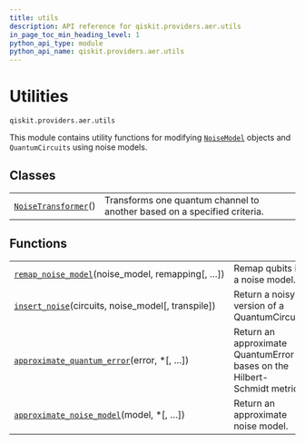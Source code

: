 ```yaml
---
title: utils
description: API reference for qiskit.providers.aer.utils
in_page_toc_min_heading_level: 1
python_api_type: module
python_api_name: qiskit.providers.aer.utils
---
```


<span id="module-qiskit.providers.aer.utils" />

<span id="aer-utils" />

# Utilities

<span id="module-qiskit.providers.aer.utils" />

`qiskit.providers.aer.utils`

This module contains utility functions for modifying [`NoiseModel`](qiskit.providers.aer.noise.NoiseModel#qiskit.providers.aer.noise.NoiseModel "qiskit.providers.aer.noise.NoiseModel") objects and `QuantumCircuits` using noise models.

## Classes

|                                                                                                                                                               |                                                                          |
| ------------------------------------------------------------------------------------------------------------------------------------------------------------- | ------------------------------------------------------------------------ |
| [`NoiseTransformer`](qiskit.providers.aer.utils.NoiseTransformer#qiskit.providers.aer.utils.NoiseTransformer "qiskit.providers.aer.utils.NoiseTransformer")() | Transforms one quantum channel to another based on a specified criteria. |

## Functions

|                                                                                                                                                                                                                  |                                                                         |
| ---------------------------------------------------------------------------------------------------------------------------------------------------------------------------------------------------------------- | ----------------------------------------------------------------------- |
| [`remap_noise_model`](qiskit.providers.aer.utils.remap_noise_model#qiskit.providers.aer.utils.remap_noise_model "qiskit.providers.aer.utils.remap_noise_model")(noise\_model, remapping\[, …])                   | Remap qubits in a noise model.                                          |
| [`insert_noise`](qiskit.providers.aer.utils.insert_noise#qiskit.providers.aer.utils.insert_noise "qiskit.providers.aer.utils.insert_noise")(circuits, noise\_model\[, transpile])                                | Return a noisy version of a QuantumCircuit.                             |
| [`approximate_quantum_error`](qiskit.providers.aer.utils.approximate_quantum_error#qiskit.providers.aer.utils.approximate_quantum_error "qiskit.providers.aer.utils.approximate_quantum_error")(error, \*\[, …]) | Return an approximate QuantumError bases on the Hilbert-Schmidt metric. |
| [`approximate_noise_model`](qiskit.providers.aer.utils.approximate_noise_model#qiskit.providers.aer.utils.approximate_noise_model "qiskit.providers.aer.utils.approximate_noise_model")(model, \*\[, …])         | Return an approximate noise model.                                      |

